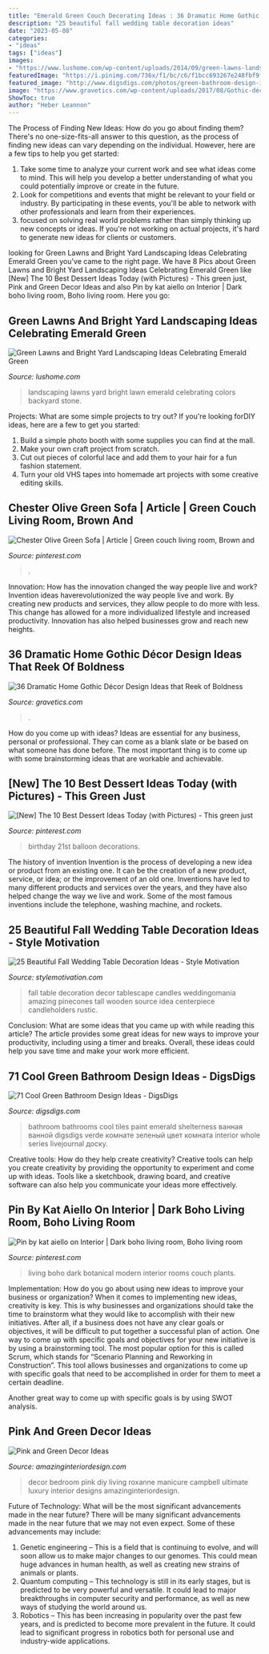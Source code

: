 ```yaml
---
title: "Emerald Green Couch Decorating Ideas : 36 Dramatic Home Gothic Décor Design Ideas That Reek Of Boldness"
description: "25 beautiful fall wedding table decoration ideas"
date: "2023-05-08"
categories:
- "ideas"
tags: ["ideas"]
images:
- "https://www.lushome.com/wp-content/uploads/2014/09/green-lawns-landscaping-ideas-5.jpg"
featuredImage: "https://i.pinimg.com/736x/f1/bc/c6/f1bcc693267e248fbf9f50ea0ba06a9d.jpg"
featured_image: "http://www.digsdigs.com/photos/green-bathroom-design-ideas-20.jpg"
image: "https://www.gravetics.com/wp-content/uploads/2017/08/Gothic-décor..jpg"
ShowToc: true
author: "Heber Leannon"
---
```



The Process of Finding New Ideas: How do you go about finding them?
There's no one-size-fits-all answer to this question, as the process of finding new ideas can vary depending on the individual. However, here are a few tips to help you get started: 
1. Take some time to analyze your current work and see what ideas come to mind. This will help you develop a better understanding of what you could potentially improve or create in the future. 
2. Look for competitions and events that might be relevant to your field or industry. By participating in these events, you'll be able to network with other professionals and learn from their experiences. 
3. focused on solving real world problems rather than simply thinking up new concepts or ideas. If you're not working on actual projects, it's hard to generate new ideas for clients or customers. 

	

		
looking for Green Lawns and Bright Yard Landscaping Ideas Celebrating Emerald Green you've came to the right page. We have 8 Pics about Green Lawns and Bright Yard Landscaping Ideas Celebrating Emerald Green like [New] The 10 Best Dessert Ideas Today (with Pictures) - This green just, Pink and Green Decor Ideas and also Pin by kat aiello on Interior | Dark boho living room, Boho living room. Here you go:
		
    
## Green Lawns And Bright Yard Landscaping Ideas Celebrating Emerald Green

<img loading=lazy src="https://www.lushome.com/wp-content/uploads/2014/09/green-lawns-landscaping-ideas-5.jpg" onerror="this.onerror=null;this.src='https://tse4.mm.bing.net/th?id=OIP.c_x8vg6tIy-0qRAh2p5sBgHaFh&amp;pid=15.1';" alt="Green Lawns and Bright Yard Landscaping Ideas Celebrating Emerald Green">

_Source: lushome.com_

>landscaping lawns yard bright lawn emerald celebrating colors backyard stone. 

	

Projects: What are some simple projects to try out?
If you're looking forDIY ideas, here are a few to get you started: 
1. Build a simple photo booth with some supplies you can find at the mall.
2. Make your own craft project from scratch.
3. Cut out pieces of colorful lace and add them to your hair for a fun fashion statement. 
4. Turn your old VHS tapes into homemade art projects with some creative editing skills.

    
## Chester Olive Green Sofa | Article | Green Couch Living Room, Brown And

<img loading=lazy src="https://i.pinimg.com/736x/a8/4d/42/a84d420c185fe43d32f9f72f3b518669.jpg" onerror="this.onerror=null;this.src='https://tse3.mm.bing.net/th?id=OIP.FonVpVH-EeQduXU7QlWhUgHaJQ&amp;pid=15.1';" alt="Chester Olive Green Sofa | Article | Green couch living room, Brown and">

_Source: pinterest.com_

>. 

	

Innovation: How has the innovation changed the way people live and work?
Invention ideas haverevolutionized the way people live and work. By creating new products and services, they allow people to do more with less. This change has allowed for a more individualized lifestyle and increased productivity. Innovation has also helped businesses grow and reach new heights.

    
## 36 Dramatic Home Gothic Décor Design Ideas That Reek Of Boldness

<img loading=lazy src="https://www.gravetics.com/wp-content/uploads/2017/08/Gothic-décor..jpg" onerror="this.onerror=null;this.src='https://tse3.mm.bing.net/th?id=OIP.UnmcZE97SCRNxP2ZYHf35gHaJN&amp;pid=15.1';" alt="36 Dramatic Home Gothic Décor Design Ideas that Reek of Boldness">

_Source: gravetics.com_

>. 

	

How do you come up with ideas?
Ideas are essential for any business, personal or professional. They can come as a blank slate or be based on what someone has done before. The most important thing is to come up with some brainstorming ideas that are workable and achievable.

    
## [New] The 10 Best Dessert Ideas Today (with Pictures) - This Green Just

<img loading=lazy src="https://i.pinimg.com/736x/f1/bc/c6/f1bcc693267e248fbf9f50ea0ba06a9d.jpg" onerror="this.onerror=null;this.src='https://tse3.mm.bing.net/th?id=OIP.KHfs_Jd2_IlthiE3uDE5YAHaHa&amp;pid=15.1';" alt="[New] The 10 Best Dessert Ideas Today (with Pictures) - This green just">

_Source: pinterest.com_

>birthday 21st balloon decorations. 

	

The history of invention
Invention is the process of developing a new idea or product from an existing one. It can be the creation of a new product, service, or idea; or the improvement of an old one. Inventions have led to many different products and services over the years, and they have also helped change the way we live and work. Some of the most famous inventions include the telephone, washing machine, and rockets.

    
## 25 Beautiful Fall Wedding Table Decoration Ideas - Style Motivation

<img loading=lazy src="http://www.stylemotivation.com/wp-content/uploads/2013/09/fall-wedding-10.jpg" onerror="this.onerror=null;this.src='https://tse3.mm.bing.net/th?id=OIP.hLSwEOfPBSOOYTvURHCY8QHaLH&amp;pid=15.1';" alt="25 Beautiful Fall Wedding Table Decoration Ideas - Style Motivation">

_Source: stylemotivation.com_

>fall table decoration decor tablescape candles weddingomania amazing pinecones tall wooden source idea centerpiece candleholders rustic. 

	

Conclusion: What are some ideas that you came up with while reading this article?
The article provides some great ideas for new ways to improve your productivity, including using a timer and breaks. Overall, these ideas could help you save time and make your work more efficient.

    
## 71 Cool Green Bathroom Design Ideas - DigsDigs

<img loading=lazy src="http://www.digsdigs.com/photos/green-bathroom-design-ideas-20.jpg" onerror="this.onerror=null;this.src='https://tse2.mm.bing.net/th?id=OIP.6KFD8wH43aZPwTAwkzoQUgHaKU&amp;pid=15.1';" alt="71 Cool Green Bathroom Design Ideas - DigsDigs">

_Source: digsdigs.com_

>bathroom bathrooms cool tiles paint emerald shelterness ванная ванной digsdigs verde комнате зеленый цвет комната interior whole series livejournal доску. 

	

Creative tools: How do they help create creativity?
Creative tools can help you create creativity by providing the opportunity to experiment and come up with ideas. Tools like a sketchbook, drawing board, and creative software can also help you communicate your ideas more effectively.

    
## Pin By Kat Aiello On Interior | Dark Boho Living Room, Boho Living Room

<img loading=lazy src="https://i.pinimg.com/736x/b6/49/e7/b649e70083120679ee251333e672326e.jpg" onerror="this.onerror=null;this.src='https://tse4.mm.bing.net/th?id=OIP.EOiUuPds0gymBCDDXiBv8gHaJG&amp;pid=15.1';" alt="Pin by kat aiello on Interior | Dark boho living room, Boho living room">

_Source: pinterest.com_

>living boho dark botanical modern interior rooms couch plants. 

	

Implementation: How do you go about using new ideas to improve your business or organization?
When it comes to implementing new ideas, creativity is key. This is why businesses and organizations should take the time to brainstorm what they would like to accomplish with their new initiatives. After all, if a business does not have any clear goals or objectives, it will be difficult to put together a successful plan of action.
One way to come up with specific goals and objectives for your new initiative is by using a brainstorming tool. The most popular option for this is called Scrum, which stands for “Scenario Planning and Reworking in Construction”. This tool allows businesses and organizations to come up with specific goals that need to be accomplished in order for them to meet a certain deadline.

Another great way to come up with specific goals is by using SWOT analysis.

    
## Pink And Green Decor Ideas

<img loading=lazy src="http://www.amazinginteriordesign.com/wp-content/uploads/2020/08/5-22.jpg" onerror="this.onerror=null;this.src='https://tse2.mm.bing.net/th?id=OIP.urwzIf-L94L75FEXdmAkRgHaJQ&amp;pid=15.1';" alt="Pink and Green Decor Ideas">

_Source: amazinginteriordesign.com_

>decor bedroom pink diy living roxanne manicure campbell ultimate luxury interior designs amazinginteriordesign. 

	

Future of Technology: What will be the most significant advancements made in the near future?
There will be many significant advancements made in the near future that we may not even expect. Some of these advancements may include: 
1. Genetic engineering – This is a field that is continuing to evolve, and will soon allow us to make major changes to our genomes. This could mean huge advances in human health, as well as creating new strains of animals or plants. 
2. Quantum computing – This technology is still in its early stages, but is predicted to be very powerful and versatile. It could lead to major breakthroughs in computer security and performance, as well as new ways of studying the world around us. 
3. Robotics – This has been increasing in popularity over the past few years, and is predicted to become more prevalent in the future. It could lead to significant progress in robotics both for personal use and industry-wide applications. 

